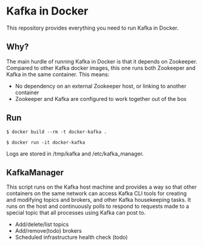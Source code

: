 Kafka in Docker
===

This repository provides everything you need to run Kafka in Docker.

Why?
---
The main hurdle of running Kafka in Docker is that it depends on Zookeeper.
Compared to other Kafka docker images, this one runs both Zookeeper and Kafka
in the same container. This means:

* No dependency on an external Zookeeper host, or linking to another container
* Zookeeper and Kafka are configured to work together out of the box

Run
---

`$ docker build --rm -t docker-kafka .
`

`$ docker run -it docker-kafka
`

Logs are stored in /tmp/kafka and /etc/kafka_manager.

KafkaManager
-----------------
This script runs on the Kafka host machine and provides a way so that other containers on the same network can access Kafka CLI tools for creating and modifying topics and brokers, and other Kafka housekeeping tasks. It runs on the host and continuously polls to respond to requests made to a special topic that all processes using Kafka can post to.

- Add/delete/list topics
- Add/remove(todo) brokers
- Scheduled infrastructure health check (todo)